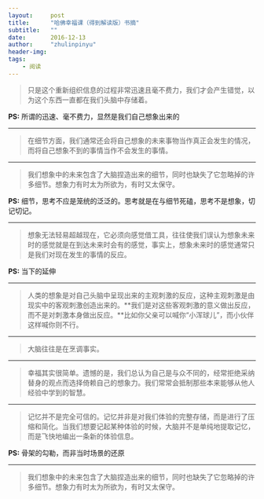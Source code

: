 ```yaml
---
layout:     post
title:      "哈佛幸福课（得到解读版）书摘"
subtitle:   ""
date:       2016-12-13
author:     "zhulinpinyu"
header-img:
tags:
    - 阅读
---
```


> 只是这个重新组织信息的过程非常迅速且毫不费力，我们才会产生错觉，以为这个东西一直都在我们头脑中存储着。

**PS:** 所谓的迅速、毫不费力，显然是我们自己想象出来的

---

> 在细节方面，我们通常还会将自己想象的未来事物当作真正会发生的情况，而将自己想象不到的事情当作不会发生的事情。

---

> 我们想象中的未来包含了大脑捏造出来的细节，同时也缺失了它忽略掉的许多细节。想象力有时太为所欲为，有时又太保守。

**PS:** 细节，思考不应是笼统的泛泛的。思考就是在与细节死磕，思考不是想象，切记切记。

---

> 想象无法轻易超越现在，它必须向感觉借工具，往往使我们误认为想象未来时的感觉就是在到达未来时会有的感觉，事实上，想象未来时的感觉通常只是我们对现在发生的事情的反应。

**PS:** 当下的延伸

---

> 人类的想象是对自己头脑中呈现出来的主观刺激的反应，这种主观刺激是由现实中的客观刺激创造出来的。**我们是对这些客观刺激的意义做出反应，而不是对刺激本身做出反应。**比如你父亲可以喊你“小浑球儿”，而小伙伴这样喊你则不行。

---

> 大脑往往是在烹调事实。

---

> 幸福其实很简单。遗憾的是，我们总认为自己是与众不同的，经常拒绝采纳替身的观点而选择倚赖自己的想象力。我们常常会抵制那些本来能够从他人经验中学到的智慧。

---

> 记忆并不是完全可信的。记忆并非是对我们体验的完整存储，而是进行了压缩和简化。当我们想要记起某种体验的时候，大脑并不是单纯地提取记忆，而是飞快地编出一条新的体验信息。

**PS:** 骨架的勾勒，而非当时场景的还原

---

> 我们想象中的未来包含了大脑捏造出来的细节，同时也缺失了它忽略掉的许多细节。想象力有时太为所欲为，有时又太保守。
